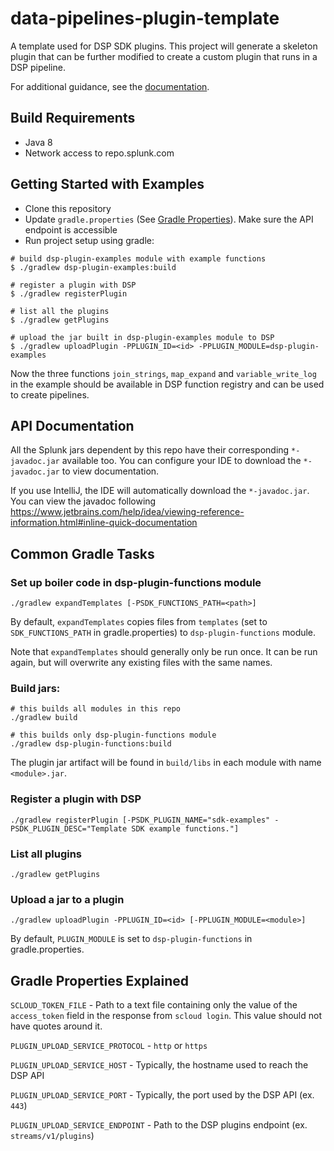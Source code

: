 # data-pipelines-plugin-template

A template used for DSP SDK plugins. This project will generate a skeleton plugin that can be further modified
to create a custom plugin that runs in a DSP pipeline.

For additional guidance, see the [documentation](https://confluence.splunk.com/display/PROD/Create+user+plugins+with+the+DSP+SDK).

## Build Requirements

* Java 8
* Network access to repo.splunk.com

## Getting Started with Examples
* Clone this repository
* Update `gradle.properties` (See [Gradle Properties](#gradle-properties-explained)). Make sure the API endpoint is accessible
* Run project setup using gradle:
```
# build dsp-plugin-examples module with example functions
$ ./gradlew dsp-plugin-examples:build

# register a plugin with DSP
$ ./gradlew registerPlugin

# list all the plugins
$ ./gradlew getPlugins

# upload the jar built in dsp-plugin-examples module to DSP
$ ./gradlew uploadPlugin -PPLUGIN_ID=<id> -PPLUGIN_MODULE=dsp-plugin-examples
```

Now the three functions `join_strings`, `map_expand` and `variable_write_log` in the example should be available in DSP function registry and can be used to create pipelines.


## API Documentation
All the Splunk jars dependent by this repo have their corresponding `*-javadoc.jar` available too. You can configure your IDE to download the `*-javadoc.jar` to view documentation.

If you use IntelliJ, the IDE will automatically download the `*-javadoc.jar`. You can view the javadoc following https://www.jetbrains.com/help/idea/viewing-reference-information.html#inline-quick-documentation


## Common Gradle Tasks
### Set up boiler code in dsp-plugin-functions module
```
./gradlew expandTemplates [-PSDK_FUNCTIONS_PATH=<path>]
```
By default, `expandTemplates` copies files from `templates` (set to `SDK_FUNCTIONS_PATH` in gradle.properties) to `dsp-plugin-functions` module.

Note that `expandTemplates` should generally only be run once. It can be run again, but will overwrite any existing files
with the same names.

### Build jars:

```
# this builds all modules in this repo
./gradlew build

# this builds only dsp-plugin-functions module
./gradlew dsp-plugin-functions:build
```

The plugin jar artifact will be found in `build/libs` in each module with name `<module>.jar`.

### Register a plugin with DSP
```
./gradlew registerPlugin [-PSDK_PLUGIN_NAME="sdk-examples" -PSDK_PLUGIN_DESC="Template SDK example functions."]
```

### List all plugins
```
./gradlew getPlugins
```

### Upload a jar to a plugin
```
./gradlew uploadPlugin -PPLUGIN_ID=<id> [-PPLUGIN_MODULE=<module>]
```
By default, `PLUGIN_MODULE` is set to `dsp-plugin-functions` in gradle.properties.

## Gradle Properties Explained
`SCLOUD_TOKEN_FILE` - Path to a text file containing only the value of the `access_token` field in the response from `scloud login`. This value should not have quotes around it.

`PLUGIN_UPLOAD_SERVICE_PROTOCOL` - `http` or `https`

`PLUGIN_UPLOAD_SERVICE_HOST` - Typically, the hostname used to reach the DSP API

`PLUGIN_UPLOAD_SERVICE_PORT` - Typically, the port used by the DSP API (ex. `443`)

`PLUGIN_UPLOAD_SERVICE_ENDPOINT` - Path to the DSP plugins endpoint (ex. `streams/v1/plugins`)
